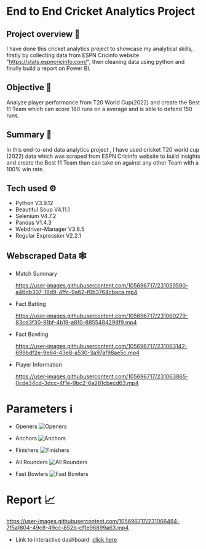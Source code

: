
# End to End Cricket Analytics Project

## Project overview 👀


 I have done this cricket analytics project to showcase my analytical skills, firstly by collecting data from ESPN Cricinfo website "https://stats.espncricinfo.com/", then cleaning data using python and finally build a report on Power BI.

## Objective 🎯

Analyze player performance from T20 World Cup(2022) and create the Best 11 Team which can score 180 runs on a average and is able to defend 150 runs.

## Summary 🔔

In this end-to-end data analytics project , I have used cricket T20 world cup (2022) data which was scraped from ESPN Cricinfo website to build insights and create the Best 11 Team than can take on against any other Team with a 100% win rate.

## Tech used ⚙️

* Python V3.9.12
* Beautiful Soup V4.11.1
* Selenium V4.7.2
* Pandas V1.4.3
* Webdriver-Manager V3.8.5
* Regular Expression V2.2.1


## Webscraped Data 🕸️

* Match Summary
 

  https://user-images.githubusercontent.com/105696717/231059590-a46db307-18d9-4ffc-9a62-f0b3764cbaca.mp4


* Fact Batting



  https://user-images.githubusercontent.com/105696717/231060279-83cd3f30-91bf-4b19-a810-8855484298f9.mp4




* Fact Bowling



  https://user-images.githubusercontent.com/105696717/231063142-699bdf2e-9e64-43e8-a530-3a97af98ae5c.mp4



* Player Information



  https://user-images.githubusercontent.com/105696717/231063865-0cde34cd-3dcc-4f1e-9bc2-6a281cbecd63.mp4


# Parameters ℹ️

 * Openers
   ![Openers](https://user-images.githubusercontent.com/105696717/231073555-4fc9a537-e697-48ae-8c9f-eb8b98b5281b.jpg)


 * Anchors
   ![Anchors](https://user-images.githubusercontent.com/105696717/231075953-4e996629-96eb-4510-be68-7a0bfece2791.jpg)

 
 * Finishers
   ![Finishers](https://user-images.githubusercontent.com/105696717/231075999-06b4e716-e40d-4734-a796-510523f14dd2.jpg)


* All Rounders
   ![All Rounders](https://user-images.githubusercontent.com/105696717/231076045-b09364e8-2a9c-4546-90aa-b77d8d53f153.jpg)


* Fast Bowlers
   ![Fast Bowlers](https://user-images.githubusercontent.com/105696717/231076064-5179aacf-98fc-4e52-bccf-01f382d6c395.jpg)



# Report 📈

  https://user-images.githubusercontent.com/105696717/231066484-7f5a1804-49c8-49cc-852b-cf1e96899a63.mp4


* Link to interactive dashboard:  [click here](https://www.novypro.com/project/cricket-analytics-project)
